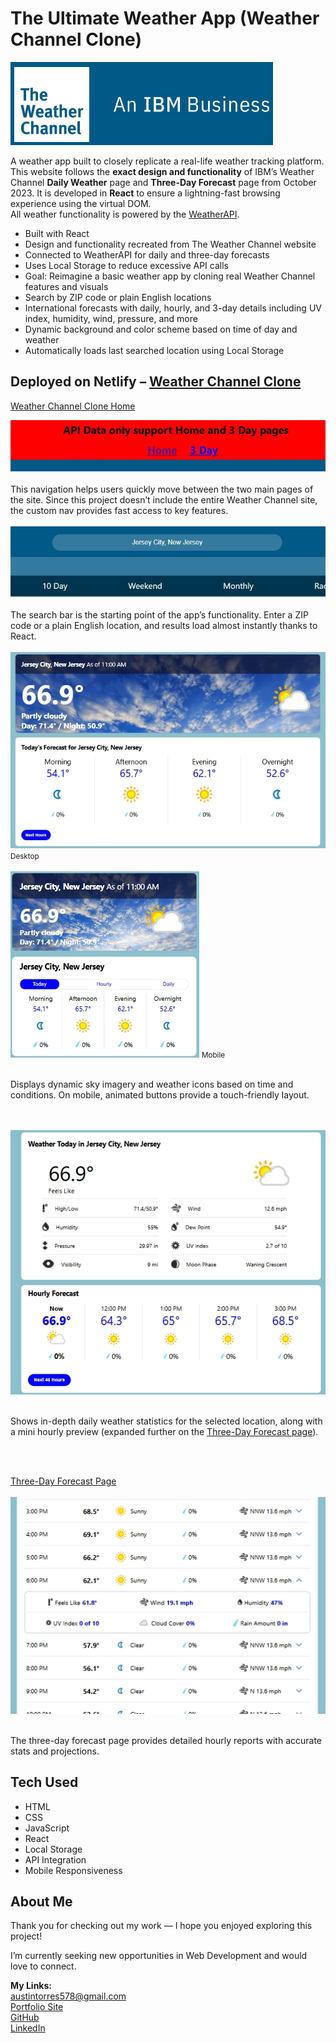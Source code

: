 <h1>The Ultimate Weather App (Weather Channel Clone)</h1>

<img src="public/readMeBanner.png" />

A weather app built to closely replicate a real-life weather tracking platform. This website follows the **exact design and functionality** of IBM’s Weather Channel **Daily Weather** page and **Three-Day Forecast** page from October 2023. It is developed in **React** to ensure a lightning-fast browsing experience using the virtual DOM.  
All weather functionality is powered by the <a href="https://www.weatherapi.com/">WeatherAPI</a>.

<ul>
  <li>Built with React</li>
  <li>Design and functionality recreated from The Weather Channel website</li>
  <li>Connected to WeatherAPI for daily and three-day forecasts</li>
  <li>Uses Local Storage to reduce excessive API calls</li>
  <li>Goal: Reimagine a basic weather app by cloning real Weather Channel features and visuals</li>
  <li>Search by ZIP code or plain English locations</li>
  <li>International forecasts with daily, hourly, and 3-day details including UV index, humidity, wind, pressure, and more</li>
  <li>Dynamic background and color scheme based on time of day and weather</li>
  <li>Automatically loads last searched location using Local Storage</li>
</ul>

<h2>Deployed on Netlify – <a href="https://bejewelled-unicorn-5837be.netlify.app/">Weather Channel Clone</a></h2>

<a href="https://bejewelled-unicorn-5837be.netlify.app/">Weather Channel Clone Home</a>

<img src="public/quick-nav.jpeg" />
<br><br />
This navigation helps users quickly move between the two main pages of the site. Since this project doesn’t include the entire Weather Channel site, the custom nav provides fast access to key features.
<br><br />

<img src="public/searchBar.jpeg" />
<br><br />
The search bar is the starting point of the app’s functionality. Enter a ZIP code or a plain English location, and results load almost instantly thanks to React.
<br><br />

<img src="public/daily-temp.png" />
<small>Desktop</small>
<br><br />
<img src="public/mobile-daily.png" />
<small>Mobile</small>
<br><br />
<p>Displays dynamic sky imagery and weather icons based on time and conditions. On mobile, animated buttons provide a touch-friendly layout.</p>
<br><br />

<img src="public/daily-stats.png" />
<br><br />
<p>Shows in-depth daily weather statistics for the selected location, along with a mini hourly preview (expanded further on the <a href="https://bejewelled-unicorn-5837be.netlify.app/details">Three-Day Forecast page</a>).</p>
<br><br />

<a href="https://bejewelled-unicorn-5837be.netlify.app/details">Three-Day Forecast Page</a>
<br><br />
<img src="public/hourly-reports.png" />
<br><br />
<p>The three-day forecast page provides detailed hourly reports with accurate stats and projections.</p>

<h2>Tech Used</h2>
<ul>
  <li>HTML</li>
  <li>CSS</li>
  <li>JavaScript</li>
  <li>React</li>
  <li>Local Storage</li>
  <li>API Integration</li>
  <li>Mobile Responsiveness</li>
</ul>

<h2>About Me</h2>
<p>Thank you for checking out my work — I hope you enjoyed exploring this project!</p>
<p>I’m currently seeking new opportunities in Web Development and would love to connect.</p>

<strong>My Links:</strong><br />
<a href="mailto:austintorres578@gmail.com">austintorres578@gmail.com</a><br />
<a href="https://austintorres578.github.io/Web-dev-portfolio/">Portfolio Site</a><br />
<a href="https://github.com/austintorres578">GitHub</a><br />
<a href="https://www.linkedin.com/in/austin-torres-55696420a/">LinkedIn</a>
